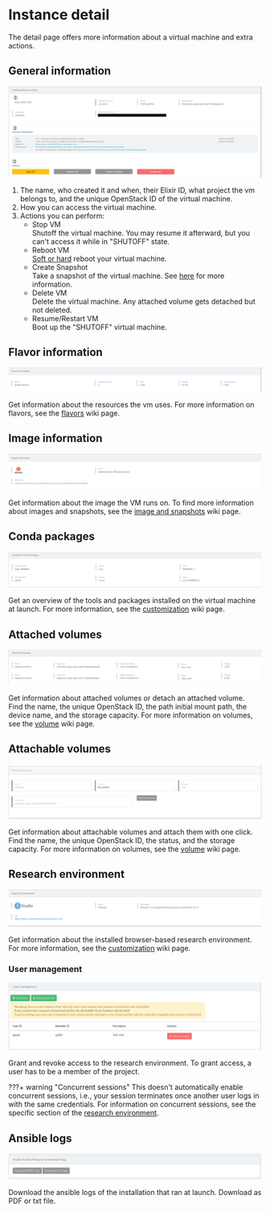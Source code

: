 # Instance detail

The detail page offers more information about a virtual machine and extra actions.

## General information

![general](./img/instance_detail/detail_general.png)

1. The name, who created it and when, their Elixir ID, what project the vm belongs to, and the unique OpenStack 
ID of the virtual machine.
2. How you can access the virtual machine.
3. Actions you can perform:
    * Stop VM<br>
      Shutoff the virtual machine. You may resume it afterward, but you can't access it while in "SHUTOFF" state.
    * Reboot VM<br>
      [Soft or hard](https://docs.openstack.org/mitaka/user-guide/cli_reboot_an_instance.html) reboot your virtual 
      machine.
    * Create Snapshot<br>
      Take a snapshot of the virtual machine. 
      See [here](snapshots.md) for more information.
    * Delete VM<br> 
      Delete the virtual machine. Any attached volume gets detached but not deleted.
    * Resume/Restart VM<br> 
      Boot up the "SHUTOFF" virtual machine.

## Flavor information

![flavor](./img/instance_detail/detail_flavor.png)

Get information about the resources the vm uses. For more information on flavors, 
see the [flavors](../Concept/flavors.md) wiki page.

## Image information

![image](./img/instance_detail/detail_image.png)

Get information about the image the VM runs on. To find more information about images and snapshots, 
see the [image and snapshots](./snapshots.md) wiki page.

## Conda packages

![conda](./img/instance_detail/detail_conda.png)

Get an overview of the tools and packages installed on the virtual machine at launch.
For more information, see the [customization](./customization.md#conda) wiki page.

## Attached volumes

![volumes](./img/instance_detail/detail_volume.png)

Get information about attached volumes or detach an attached volume.<br>
Find the name, the unique OpenStack ID, the path initial mount path, the device name, and the storage capacity. 
For more information on volumes, see the [volume](./volumes.md) wiki page.

## Attachable volumes

![volumes_attachable](./img/instance_detail/attachable_volumes.png)

Get information about attachable volumes and attach them with one click.<br>
Find the name, the unique OpenStack ID, the status, and the storage capacity.
For more information on volumes, see the [volume](./volumes.md) wiki page.

## Research environment

![resenv](./img/instance_detail/detail_resenv.png)

Get information about the installed browser-based research environment. 
For more information, see the [customization](./customization.md#research-environments) wiki page.

### User management

![user_management](./img/instance_detail/user_management.png)

Grant and revoke access to the research environment. 
To grant access, a user has to be a member of the project.

???+ warning "Concurrent sessions"
    This doesn't automatically enable concurrent sessions, i.e., your session terminates
    once another user logs in with the same credentials.
    For information on concurrent sessions, see the specific 
    section of the [research environment](customization.md#research-environments).

## Ansible logs

![ansible_logs](./img/instance_detail/ansible_logs.png)

Download the ansible logs of the installation that ran at launch. Download as PDF or txt file.

